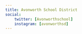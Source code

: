 ```yaml
---
title: Avonworth School District
social:
    twitter: [Avonworthschool]
    instagram: [avonworthsd]
---
```

